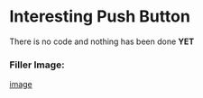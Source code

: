 # Interesting Push Button
There is no code and nothing has been done 
**YET**
### Filler Image:
[image](https://user-images.githubusercontent.com/77509555/219118287-f95d01d7-3c4b-4b70-802d-c9a881f2d1ce.jpeg)
